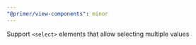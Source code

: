 ```yaml
---
"@primer/view-components": minor
---
```


Support `<select>` elements that allow selecting multiple values
